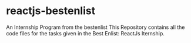 # reactjs-bestenlist
An Internship Program from the bestenlist
This Repository contains all the code files for the tasks given in the Best Enlist: ReactJs Iternship.
